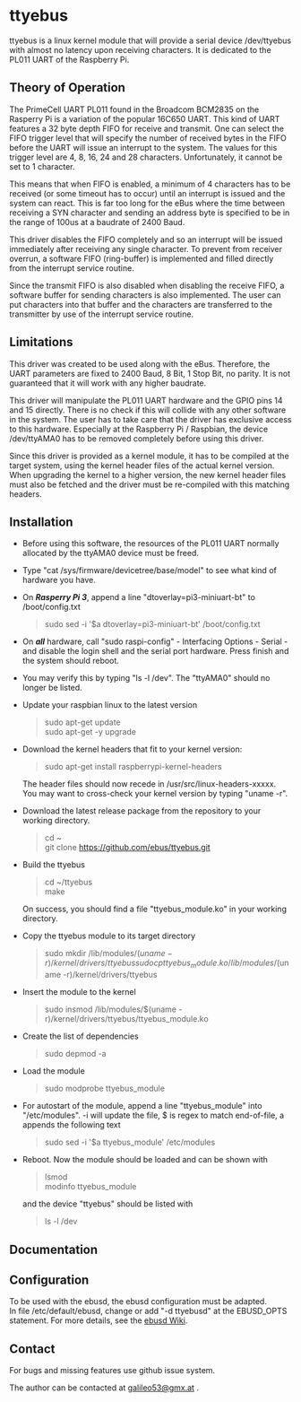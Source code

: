 ttyebus
===================

ttyebus is a linux kernel module that will provide a serial device /dev/ttyebus with almost no latency upon receiving characters. It is dedicated to the PL011 UART of the Raspberry Pi.

Theory of Operation
-------------------
The PrimeCell UART PL011 found in the Broadcom BCM2835 on the Rasperry Pi is a variation of the popular 16C650 UART. This kind of UART features a 32 byte depth FIFO for receive and transmit. One can select the FIFO trigger level that will specify the number of received bytes in the FIFO before the UART will issue an interrupt to the system. The values for this trigger level are 4, 8, 16, 24 and 28 characters. Unfortunately, it cannot be set to 1 character.

This means that when FIFO is enabled, a minimum of 4 characters has to be received (or some timeout has to occur) until an interrupt is issued and the system can react. This is far too long for the eBus where the time between receiving a SYN character and sending an address byte is specified to be in the range of 100us at a baudrate of 2400 Baud.

This driver disables the FIFO completely and so an interrupt will be issued immediately after receiving any single character. To prevent from receiver overrun, a software FIFO (ring-buffer) is implemented and filled directly from the interrupt service routine.

Since the transmit FIFO is also disabled when disabling the receive FIFO, a software buffer for sending characters is also implemented. The user can put characters into that buffer and the characters are transferred to the transmitter by use of the interrupt service routine. 

Limitations
-----------
This driver was created to be used along with the eBus. Therefore, the UART parameters are fixed to 2400 Baud, 8 Bit, 1 Stop Bit, no parity. It is not guaranteed that it will work with any higher baudrate.

This driver will manipulate the PL011 UART hardware and the GPIO pins 14 and 15 directly. There is no check if this will collide with any other software in the system. The user has to take care that the driver has exclusive access to this hardware. Especially at the Raspberry Pi / Raspbian, the device /dev/ttyAMA0 has to be removed completely before using this driver.

Since this driver is provided as a kernel module, it has to be compiled at the target system, using the kernel header files of the actual kernel version. When upgrading the kernel to a higher version, the new kernel header files must also be fetched and the driver must be re-compiled with this matching headers.  

Installation
------------
* Before using this software, the resources of the PL011 UART normally allocated by the ttyAMA0 device must be freed.
 - Type "cat /sys/firmware/devicetree/base/model" to see what kind of hardware you have.
 - On ***Rasperry Pi 3***, append a line "dtoverlay=pi3-miniuart-bt" to /boot/config.txt
    > sudo sed -i '$a dtoverlay=pi3-miniuart-bt' /boot/config.txt 
 - On ***all*** hardware, call "sudo raspi-config" - Interfacing Options - Serial - and disable the login shell and the serial port hardware. Press finish and the system should reboot.

  - You may verify this by typing "ls -l /dev". The "ttyAMA0" should no longer be listed.
 
* Update your raspbian linux to the latest version
    > sudo apt-get update  
    > sudo apt-get -y upgrade

* Download the kernel headers that fit to your kernel version:
    > sudo apt-get install raspberrypi-kernel-headers

    The header files should now recede in /usr/src/linux-headers-xxxxx. You may want to cross-check your kernel version by typing "uname -r".
* Download the latest release package from the repository to your working directory.
    > cd ~  
    > git clone https://github.com/ebus/ttyebus.git

* Build the ttyebus
    > cd ~/ttyebus  
    > make
    
    On success, you should find a file "ttyebus_module.ko" in your working directory.
* Copy the ttyebus module to its target directory
    > sudo mkdir /lib/modules/$(uname -r)/kernel/drivers/ttyebus  
    > sudo cp ttyebus_module.ko /lib/modules/$(uname -r)/kernel/drivers/ttyebus
* Insert the module to the kernel
    > sudo insmod /lib/modules/$(uname -r)/kernel/drivers/ttyebus/ttyebus_module.ko
* Create the list of dependencies
    > sudo depmod -a
* Load the module
    > sudo modprobe ttyebus_module
* For autostart of the module, append a line "ttyebus_module" into "/etc/modules". -i will update the file, $ is regex to match end-of-file, a appends the following text
    > sudo sed -i '$a ttyebus_module' /etc/modules
* Reboot. Now the module should be loaded and can be shown with
    > lsmod  
    > modinfo ttyebus_module

    and the device "ttyebus" should be listed with
    > ls -l /dev


Documentation
-------------



Configuration
-------------
To be used with the ebusd, the ebusd configuration must be adapted.  
In file
/etc/default/ebusd, change or add "-d ttyebusd" at the EBUSD_OPTS statement. For more details, see the [ebusd Wiki](https://github.com/john30/ebusd/wiki/2.-Run).


Contact
-------
For bugs and missing features use github issue system.

The author can be contacted at galileo53@gmx.at .

